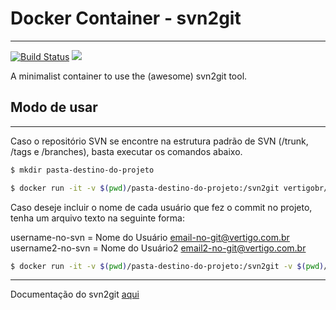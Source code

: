 # Docker Container - svn2git
---

[![Build Status](http://drone.vertigo.com.br/api/badges/docker/svn2git/status.svg)](http://drone.vertigo.com.br/docker/svn2git)
[![](https://badge.imagelayers.io/vertigo/svn2git:latest.svg)](https://imagelayers.io/?images=vertigo/svn2git:latest 'Get your own badge on imagelayers.io')

A minimalist container to use the (awesome) svn2git tool.

## Modo de usar
---

Caso o repositório SVN se encontre na estrutura padrão de SVN (/trunk, /tags e /branches), basta executar os comandos abaixo.

```bash
$ mkdir pasta-destino-do-projeto
```

```bash
$ docker run -it -v $(pwd)/pasta-destino-do-projeto:/svn2git vertigobr/svn2git [REPOSITÓRIO]
```

Caso deseje incluir o nome de cada usuário que fez o commit no projeto, tenha um arquivo texto na seguinte forma:

  username-no-svn = Nome do Usuário <email-no-git@vertigo.com.br>
  username2-no-svn = Nome do Usuário2 <email2-no-git@vertigo.com.br>

```bash
$ docker run -it -v $(pwd)/pasta-destino-do-projeto:/svn2git -v $(pwd)/authors.txt:/authors.txt vertigobr/svn2git --authors /authors.txt [REPOSITÓRIO]
```
---

Documentação do svn2git [aqui](https://github.com/nirvdrum/svn2git)
